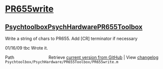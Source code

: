 # [PR655write](PR655write)
## [Psychtoolbox](Psychtoolbox)[PsychHardware](PsychHardware)[PR655Toolbox](PR655Toolbox)

Write a string of chars to PR655. Add [CR] terminator if necessary  
  
01/16/09    tbc   Wrote it.  
  




<div class="code_header" style="text-align:right;">
  <span style="float:left;">Path&nbsp;&nbsp;</span> <span class="counter">Retrieve <a href=
  "https://raw.github.com/Psychtoolbox-3/Psychtoolbox-3/beta/Psychtoolbox/PsychHardware/PR655Toolbox/PR655write.m">current version from GitHub</a> | View <a href=
  "https://github.com/Psychtoolbox-3/Psychtoolbox-3/commits/beta/Psychtoolbox/PsychHardware/PR655Toolbox/PR655write.m">changelog</a></span>
</div>
<div class="code">
  <code>Psychtoolbox/PsychHardware/PR655Toolbox/PR655write.m</code>
</div>

